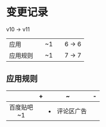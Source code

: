 # 变更记录

v10 -> v11

||||||
|-|:-:|:-:|:-:|:-:|
|应用||~1||6 -> 6|
|应用规则||~1||7 -> 7|

## 应用规则

||+|~|-|
|:-:|-|-|-|
|百度贴吧<br>~1||<li>评论区广告||
